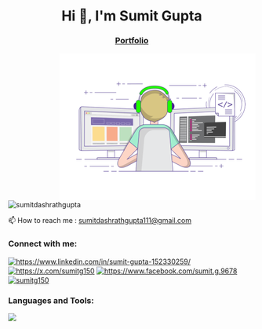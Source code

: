 <h1 align="center">Hi 👋, I'm Sumit Gupta</h1>
<h3 align="center"><a href="https://sumitg-dev.netlify.app/" target="_blank">Portfolio</a></h3>
<img align="right" alt="coding" width="400" src="img.gif">
<p align="left"> <img src="https://komarev.com/ghpvc/?username=sumitdashrathgupta&label=Profile%20views&color=0e75b6&style=flat" alt="sumitdashrathgupta" /> </p>

📫 How to reach me : sumitdashrathgupta111@gmail.com

<h3 align="left">Connect with me:</h3>
<p align="left">
<a href="https://linkedin.com/in/https://www.linkedin.com/in/sumit-gupta-152330259/" target="blank"><img align="center" src="https://raw.githubusercontent.com/rahuldkjain/github-profile-readme-generator/master/src/images/icons/Social/linked-in-alt.svg" alt="https://www.linkedin.com/in/sumit-gupta-152330259/" height="30" width="40" /></a>
<a href="https://twitter.com/https://x.com/sumitg150" target="blank"><img align="center" src="https://raw.githubusercontent.com/rahuldkjain/github-profile-readme-generator/master/src/images/icons/Social/twitter.svg" alt="https://x.com/sumitg150" height="30" width="40" /></a>
<a href="https://fb.com/https://www.facebook.com/sumit.g.9678" target="blank"><img align="center" src="https://raw.githubusercontent.com/rahuldkjain/github-profile-readme-generator/master/src/images/icons/Social/facebook.svg" alt="https://www.facebook.com/sumit.g.9678" height="30" width="40" /></a>
<a href="https://instagram.com/sumitg150" target="blank"><img align="center" src="https://raw.githubusercontent.com/rahuldkjain/github-profile-readme-generator/master/src/images/icons/Social/instagram.svg" alt="sumitg150" height="30" width="40" /></a>
</p>

<h3 align="left">Languages and Tools:</h3>
<p align="left">
<a href="https://skillicons.dev">
    <img src="https://skillicons.dev/icons?i=html,css,js,typescript,react,redux,git,github,mongodb" />
</a>
</p>
